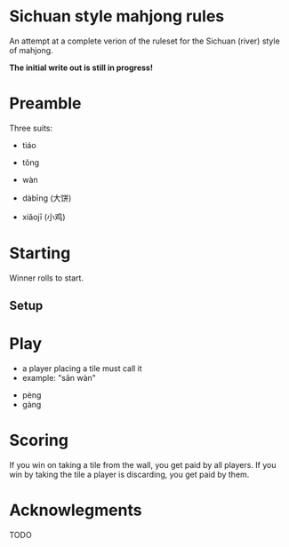 # Sichuan style mahjong rules

An attempt at a complete verion of the ruleset for the Sichuan (river) style of mahjong.

**The initial write out is still in progress!**

# Preamble

Three suits:

- tiáo
- tǒng
- wàn



- dàbīng (大饼)
- xiǎojī (小鸡)

# Starting

Winner rolls to start.

## Setup


# Play

* a player placing a tile must call it
 * example: "sān wàn"


- pèng
- gàng

# Scoring

If you win on taking a tile from the wall, you get paid by all players.
If you win by taking the tile a player is discarding, you get paid by them.

# Acknowlegments

TODO
